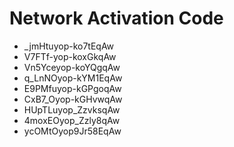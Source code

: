 # Network Activation Code
* _jmHtuyop-ko7tEqAw
* V7FTf-yop-koxGkqAw
* Vn5Yceyop-koYQgqAw
* q_LnNOyop-kYM1EqAw
* E9PMfuyop-kGPgoqAw
* CxB7_Oyop-kGHvwqAw
* HUpTLuyop_ZzvksqAw
* 4moxEOyop_Zzly8qAw
* ycOMtOyop9Jr58EqAw